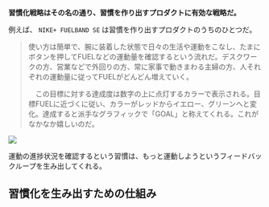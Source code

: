 

**習慣化戦略はその名の通り、習慣を作り出すプロダクトに有効な戦略だ。** 

例えば、 `NIKE+ FUELBAND SE` は習慣を作り出すプロダクトのうちのひとつだ。

> 使い方は簡単で、腕に装着した状態で日々の生活や運動をこなし、たまにボタンを押してFUELなどの運動量を確認するという流れだ。デスクワークの方、営業などで外回りの方、常に家事で動きまわる主婦の方、人それぞれの運動量に従ってFUELがどんどん増えていく。
> 
> 　この目標に対する達成度は数字の上に点灯するカラーで表示される。目標FUELに近づくに従い、カラーがレッドからイエロー、グリーンへと変化。達成すると派手なグラフィックで「GOAL」と称えてくれる。これがなかなか嬉しいのだ。

<img src="https://www.satotekkou.co.jp/sites/default/files/wordpress/wp-content/uploads/2012/09/nike_fuelband_01.jpg">

運動の進捗状況を確認するという習慣は、もっと運動しようというフィードバックループを生み出してくれる。



## 習慣化を生み出すための仕組み







